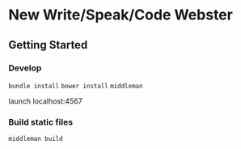 # New Write/Speak/Code Webster

## Getting Started

### Develop
`bundle install`
`bower install`
`middleman`

launch localhost:4567

### Build static files

`middleman build`
